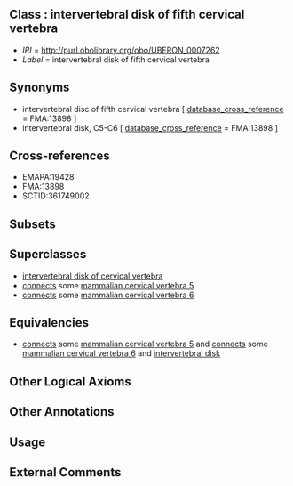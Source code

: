
## Class : intervertebral disk of fifth cervical vertebra

 * *IRI* = http://purl.obolibrary.org/obo/UBERON_0007262
 * *Label* = intervertebral disk of fifth cervical vertebra

## Synonyms

 * intervertebral disc of fifth cervical vertebra [ [database_cross_reference](../../ef/oboInOwl#hasDbXref.md) = FMA:13898 ]
 * intervertebral disk, C5-C6 [ [database_cross_reference](../../ef/oboInOwl#hasDbXref.md) = FMA:13898 ]

## Cross-references

 * EMAPA:19428
 * FMA:13898
 * SCTID:361749002

## Subsets


## Superclasses

 * [intervertebral disk of cervical vertebra](../../UBERON/52/UBERON_0007252.md)
 * [connects](../../ts/core#connects.md) some [mammalian cervical vertebra 5](../../UBERON/14/UBERON_0004614.md)
 * [connects](../../ts/core#connects.md) some [mammalian cervical vertebra 6](../../UBERON/15/UBERON_0004615.md)

## Equivalencies

 * [connects](../../ts/core#connects.md) some [mammalian cervical vertebra 5](../../UBERON/14/UBERON_0004614.md) and [connects](../../ts/core#connects.md) some [mammalian cervical vertebra 6](../../UBERON/15/UBERON_0004615.md) and [intervertebral disk](../../UBERON/66/UBERON_0001066.md)

## Other Logical Axioms


## Other Annotations


## Usage


## External Comments

